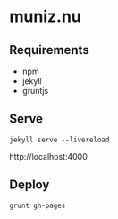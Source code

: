muniz.nu
========

## Requirements
- npm
- jekyll
- gruntjs

## Serve
`jekyll serve --livereload`

http://localhost:4000

## Deploy
`grunt gh-pages`
